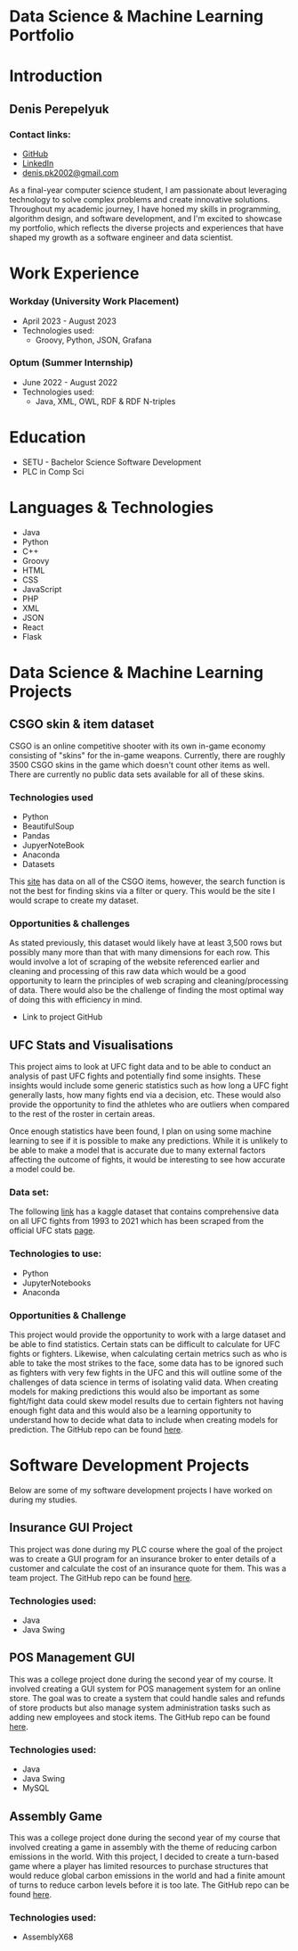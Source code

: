 # Data Science & Machine Learning Portfolio
# Introduction
## Denis Perepelyuk
### Contact links:
  - [GitHub](https://github.com/DinnyCode)
  - [LinkedIn](https://www.linkedin.com/in/denis-perepelyuk/)
  - denis.pk2002@gmail.com

As a final-year computer science student, I am passionate about leveraging technology to solve complex problems and create innovative solutions. Throughout my academic journey, I have honed my skills in programming, algorithm design, and software development, and I'm excited to showcase my portfolio, which reflects the diverse projects and experiences that have shaped my growth as a software engineer and data scientist.

# Work Experience
### Workday (University Work Placement)
- April 2023 - August 2023
- Technologies used:
    - Groovy, Python, JSON, Grafana

### Optum (Summer Internship)
- June 2022 - August 2022
- Technologies used:
    - Java, XML, OWL, RDF & RDF N-triples

# Education
- SETU - Bachelor Science Software Development
- PLC in Comp Sci

# Languages & Technologies
- Java
- Python
- C++
- Groovy
- HTML
- CSS
- JavaScript
- PHP
- XML
- JSON
- React
- Flask

# Data Science & Machine Learning Projects
## CSGO skin & item dataset
CSGO is an online competitive shooter with its own in-game economy consisting of "skins" for the in-game weapons. Currently, there are roughly 3500 CSGO skins in the game which doesn't count other items as well. There are currently no public data sets available for all of these skins.
### Technologies used
- Python
- BeautifulSoup
- Pandas
- JupyerNoteBook
- Anaconda
- Datasets

This [site](https://csgostash.com/) has data on all of the CSGO items, however, the search function is not the best for finding skins via a filter or query. This would be the site I would scrape to create my dataset.

### Opportunities & challenges
As stated previously, this dataset would likely have at least 3,500 rows but possibly many more than that with many dimensions for each row. This would involve a lot of scraping of the website referenced earlier and cleaning and processing of this raw data which would be a good opportunity to learn the principles of web scraping and cleaning/processing of data.
There would also be the challenge of finding the most optimal way of doing this with efficiency in mind.
- Link to project GitHub

## UFC Stats and Visualisations
This project aims to look at UFC fight data and to be able to conduct an analysis of past UFC fights and potentially find some insights. These insights would include some generic statistics such as how long a UFC fight generally lasts, how many fights end via a decision, etc. These would also provide the opportunity to find the athletes who are outliers when compared to the rest of the roster in certain areas.

Once enough statistics have been found, I plan on using some machine learning to see if it is possible to make any predictions. While it is unlikely to be able to make a model that is accurate due to many external factors affecting the outcome of fights, it would be interesting to see how accurate a model could be.

### Data set:
The following [link](https://www.kaggle.com/datasets/rajeevw/ufcdata) has a kaggle dataset that contains comprehensive data on all UFC fights from 1993 to 2021 which has been scraped from the official UFC stats [page](http://www.ufcstats.com/statistics/events/completed).

### Technologies to use:
-   Python
-   JupyterNotebooks
-   Anaconda

### Opportunities & Challenge
This project would provide the opportunity to work with a large dataset and be able to find statistics. Certain stats can be difficult to calculate for UFC fights or fighters. Likewise, when calculating certain metrics such as who is able to take the most strikes to the face, some data has to be ignored such as fighters with very few fights in the UFC and this will outline some of the challenges of data science in terms of isolating valid data. When creating models for making predictions this would also be important as some fight/fight data could skew model results due to certain fighters not having enough fight data and this would also be a learning opportunity to understand how to decide what data to include when creating models for prediction. The GitHub repo can be found [here]().

# Software Development Projects
Below are some of my software development projects I have worked on during my studies.

## Insurance GUI Project
This project was done during my PLC course where the goal of the project was to create a GUI program for an insurance broker to enter details of a customer and calculate the cost of an insurance quote for them. This was a team project. The GitHub repo can be found [here]().

### Technologies used:
-   Java
-   Java Swing

## POS Management GUI
This was a college project done during the second year of my course. It involved creating a GUI system for POS management system for an online store. The goal was to create a system that could handle sales and refunds of store products but also manage system administration tasks such as adding new employees and stock items. The GitHub repo can be found [here]().

### Technologies used:
-   Java
-   Java Swing 
-   MySQL

## Assembly Game
This was a college project done during the second year of my course that involved creating a game in assembly with the theme of reducing carbon emissions in the world. With this project, I decided to create a turn-based game where a player has limited resources to purchase structures that would reduce global carbon emissions in the world and had a finite amount of turns to reduce carbon levels before it is too late. The GitHub repo can be found [here]().
### Technologies used:
-   AssemblyX68